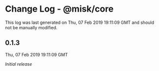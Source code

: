 # Change Log - @misk/core

This log was last generated on Thu, 07 Feb 2019 19:11:09 GMT and should not be manually modified.

## 0.1.3

Thu, 07 Feb 2019 19:11:09 GMT

_Initial release_

